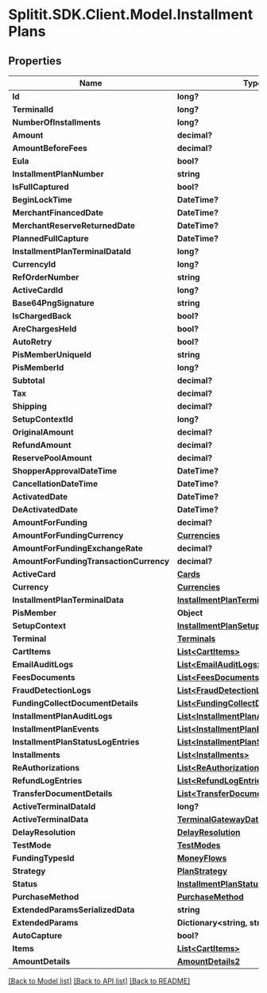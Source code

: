 # Splitit.SDK.Client.Model.InstallmentPlans
## Properties

Name | Type | Description | Notes
------------ | ------------- | ------------- | -------------
**Id** | **long?** |  | 
**TerminalId** | **long?** |  | 
**NumberOfInstallments** | **long?** |  | 
**Amount** | **decimal?** |  | 
**AmountBeforeFees** | **decimal?** |  | 
**Eula** | **bool?** |  | 
**InstallmentPlanNumber** | **string** |  | [optional] 
**IsFullCaptured** | **bool?** |  | 
**BeginLockTime** | **DateTime?** |  | [optional] 
**MerchantFinancedDate** | **DateTime?** |  | [optional] 
**MerchantReserveReturnedDate** | **DateTime?** |  | [optional] 
**PlannedFullCapture** | **DateTime?** |  | [optional] 
**InstallmentPlanTerminalDataId** | **long?** |  | 
**CurrencyId** | **long?** |  | 
**RefOrderNumber** | **string** |  | [optional] 
**ActiveCardId** | **long?** |  | [optional] 
**Base64PngSignature** | **string** |  | [optional] 
**IsChargedBack** | **bool?** |  | 
**AreChargesHeld** | **bool?** |  | 
**AutoRetry** | **bool?** |  | 
**PisMemberUniqueId** | **string** |  | [optional] 
**PisMemberId** | **long?** |  | [optional] 
**Subtotal** | **decimal?** |  | 
**Tax** | **decimal?** |  | 
**Shipping** | **decimal?** |  | 
**SetupContextId** | **long?** |  | 
**OriginalAmount** | **decimal?** |  | 
**RefundAmount** | **decimal?** |  | 
**ReservePoolAmount** | **decimal?** |  | 
**ShopperApprovalDateTime** | **DateTime?** |  | [optional] 
**CancellationDateTime** | **DateTime?** |  | [optional] 
**ActivatedDate** | **DateTime?** |  | [optional] 
**DeActivatedDate** | **DateTime?** |  | [optional] 
**AmountForFunding** | **decimal?** |  | 
**AmountForFundingCurrency** | [**Currencies**](Currencies.md) |  | [optional] 
**AmountForFundingExchangeRate** | **decimal?** |  | 
**AmountForFundingTransactionCurrency** | **decimal?** |  | 
**ActiveCard** | [**Cards**](Cards.md) |  | [optional] 
**Currency** | [**Currencies**](Currencies.md) |  | [optional] 
**InstallmentPlanTerminalData** | [**InstallmentPlanTerminalDatas**](InstallmentPlanTerminalDatas.md) |  | [optional] 
**PisMember** | **Object** |  | [optional] 
**SetupContext** | [**InstallmentPlanSetupContexts**](InstallmentPlanSetupContexts.md) |  | [optional] 
**Terminal** | [**Terminals**](Terminals.md) |  | [optional] 
**CartItems** | [**List&lt;CartItems&gt;**](CartItems.md) |  | [optional] 
**EmailAuditLogs** | [**List&lt;EmailAuditLogs&gt;**](EmailAuditLogs.md) |  | [optional] 
**FeesDocuments** | [**List&lt;FeesDocuments&gt;**](FeesDocuments.md) |  | [optional] 
**FraudDetectionLogs** | [**List&lt;FraudDetectionLogs&gt;**](FraudDetectionLogs.md) |  | [optional] 
**FundingCollectDocumentDetails** | [**List&lt;FundingCollectDocumentDetails&gt;**](FundingCollectDocumentDetails.md) |  | [optional] 
**InstallmentPlanAuditLogs** | [**List&lt;InstallmentPlanAuditLogs&gt;**](InstallmentPlanAuditLogs.md) |  | [optional] 
**InstallmentPlanEvents** | [**List&lt;InstallmentPlanEvents&gt;**](InstallmentPlanEvents.md) |  | [optional] 
**InstallmentPlanStatusLogEntries** | [**List&lt;InstallmentPlanStatusLogEntries&gt;**](InstallmentPlanStatusLogEntries.md) |  | [optional] 
**Installments** | [**List&lt;Installments&gt;**](Installments.md) |  | [optional] 
**ReAuthorizations** | [**List&lt;ReAuthorizations&gt;**](ReAuthorizations.md) |  | [optional] 
**RefundLogEntries** | [**List&lt;RefundLogEntries&gt;**](RefundLogEntries.md) |  | [optional] 
**TransferDocumentDetails** | [**List&lt;TransferDocumentDetails&gt;**](TransferDocumentDetails.md) |  | [optional] 
**ActiveTerminalDataId** | **long?** |  | [optional] 
**ActiveTerminalData** | [**TerminalGatewayDatas**](TerminalGatewayDatas.md) |  | [optional] 
**DelayResolution** | [**DelayResolution**](DelayResolution.md) |  | [optional] 
**TestMode** | [**TestModes**](TestModes.md) |  | 
**FundingTypesId** | [**MoneyFlows**](MoneyFlows.md) |  | 
**Strategy** | [**PlanStrategy**](PlanStrategy.md) |  | 
**Status** | [**InstallmentPlanStatus**](InstallmentPlanStatus.md) |  | 
**PurchaseMethod** | [**PurchaseMethod**](PurchaseMethod.md) |  | 
**ExtendedParamsSerializedData** | **string** |  | [optional] 
**ExtendedParams** | **Dictionary&lt;string, string&gt;** |  | [optional] 
**AutoCapture** | **bool?** |  | 
**Items** | [**List&lt;CartItems&gt;**](CartItems.md) |  | [optional] 
**AmountDetails** | [**AmountDetails2**](AmountDetails2.md) |  | [optional] 

[[Back to Model list]](../README.md#documentation-for-models) [[Back to API list]](../README.md#documentation-for-api-endpoints) [[Back to README]](../README.md)

